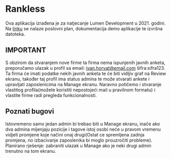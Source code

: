 # Rankless

Ova aplikacija izrađena je za natjecanje Lumen Development u 2021. godini. Na [linku](https://drive.google.com/drive/folders/13IDEvAgW9iAtkbGzAQKh97T1AJJXEu9Z?usp=sharing) se nalaze poslovni plan, dokumentacija demo aplikacije te izvršna datoteka.

## IMPORTANT
S obzirom da stvaranjem nove firme ta firma nema ispunjenih javnih anketa, preporučamo ulazak u profil sa email: ivan.horvat@email.com šifra:sifra123. 
Ta firma će imati podatke nekih javnih anketa te će biti vidljiv graf na Review ekranu, također taj profil ima status admina te može stvarati ankete i upravljati zaposlenicima na Manage ekranu.
Naravno potičemo i stvaranje vlastitog profila(možete koristiti nepostojeći mail u pravilnom formatu) i vlastite firme radi pregleda funkcionalnosti.

## Poznati bugovi
Istovremeno samo jedan admin bi trebao biti u Manage ekranu, inače ako dva admina mijenjaju pozicije i tagove istoj osobi neće u pravom vremenu vidjeti promjene koje načini onaj drugi(Ostat ce spremljena zadnja promjena, no izbacivanje zaposlenika bi moglo prouzročiti probleme).
Planirano rješenje: zabraniti ulazak u Manage ako je neki drugi admin trenutno na tom ekranu.
